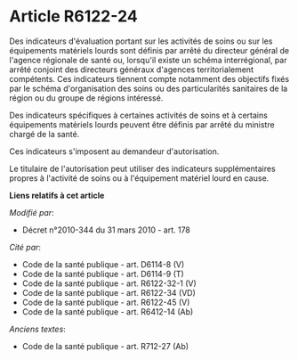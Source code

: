 # Article R6122-24

Des indicateurs d'évaluation portant sur les activités de soins ou sur les équipements matériels lourds sont définis par
arrêté du directeur général de l'agence régionale de santé ou, lorsqu'il existe un schéma interrégional, par arrêté conjoint
des directeurs généraux d'agences territorialement compétents. Ces indicateurs tiennent compte notamment des objectifs fixés
par le schéma d'organisation des soins ou des particularités sanitaires de la région ou du groupe de régions intéressé.

Des indicateurs spécifiques à certaines activités de soins et à certains équipements matériels lourds peuvent être définis
par arrêté du ministre chargé de la santé.

Ces indicateurs s'imposent au demandeur d'autorisation.

Le titulaire de l'autorisation peut utiliser des indicateurs supplémentaires propres à l'activité de soins ou à l'équipement
matériel lourd en cause.

**Liens relatifs à cet article**

_Modifié par_:

  - Décret n°2010-344 du 31 mars 2010 - art. 178

_Cité par_:

  - Code de la santé publique - art. D6114-8 (V)
  - Code de la santé publique - art. D6114-9 (T)
  - Code de la santé publique - art. R6122-32-1 (V)
  - Code de la santé publique - art. R6122-34 (VD)
  - Code de la santé publique - art. R6122-45 (V)
  - Code de la santé publique - art. R6412-14 (Ab)

_Anciens textes_:

  - Code de la santé publique - art. R712-27 (Ab)
